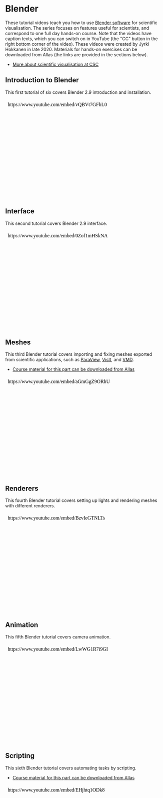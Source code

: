 # Blender 

These tutorial videos teach you how to use [Blender software](https://www.blender.org/) for scientific visualisation. 
The series focuses on features useful for scientists, and correspond to one full day hands-on course.
Note that the videos have caption texts, which you can switch on in YouTube (the "CC" button in the right bottom corner of the video).
These videos were created by Jyrki Hokkanen in late 2020.
Materials for hands-on exercises can be downloaded from Allas (the links are provided in the sections below).

* [More about scientific visualisation at CSC](https://research.csc.fi/visualization)


## Introduction to Blender

This first tutorial of six covers Blender 2.9 introduction and installation. 

<iframe width="560" height="315" title="Introduction to Blender video" srcdoc="https://www.youtube.com/embed/vQBVt7GFbL0" frameborder="0" allow="accelerometer; autoplay; clipboard-write; encrypted-media; gyroscope; picture-in-picture" allowfullscreen></iframe>

## Interface

This second tutorial covers Blender 2.9 interface. 

<iframe width="560" height="315" title="Blender interface video" srcdoc="https://www.youtube.com/embed/0Zof1mHSkNA" frameborder="0" allow="accelerometer; autoplay; clipboard-write; encrypted-media; gyroscope; picture-in-picture" allowfullscreen></iframe>

## Meshes

This third Blender tutorial covers importing and fixing meshes exported from scientific applications, such as [ParaView](../../apps/paraview.md),
 [VisIt](../../apps/visit.md), and [VMD](../../apps/vmd.md).
 
* [Course material for this part can be downloaded from Allas](https://a3s.fi/blendermaterials/Blender_tutorial_series_demo_files.zip)

<iframe width="560" height="315" title="Blender meshes video" srcdoc="https://www.youtube.com/embed/aGmGgZ9ORhU" frameborder="0" allow="accelerometer; autoplay; clipboard-write; encrypted-media; gyroscope; picture-in-picture" allowfullscreen></iframe>

## Renderers

This fourth Blender tutorial covers setting up lights and rendering meshes with different renderers. 

<iframe width="560" height="315" title="Blender renderers video" srcdoc="https://www.youtube.com/embed/BzvIeGTNLTs" frameborder="0" allow="accelerometer; autoplay; clipboard-write; encrypted-media; gyroscope; picture-in-picture" allowfullscreen></iframe>

## Animation

This fifth Blender tutorial covers camera animation. 

<iframe width="560" height="315" title="Blender camera animation video" srcdoc="https://www.youtube.com/embed/LwWG1R7i9GI" frameborder="0" allow="accelerometer; autoplay; clipboard-write; encrypted-media; gyroscope; picture-in-picture" allowfullscreen></iframe>

##  Scripting 

This sixth Blender tutorial covers automating tasks by scripting. 

* [Course material for this part can be downloaded from Allas](https://a3s.fi/blendermaterials/Blender_tutorial_series_demo_files.zip)

<iframe width="560" height="315" title="Automatic tasks by scripting in Blender video" srcdoc="https://www.youtube.com/embed/EHjhtq1ODk8" frameborder="0" allow="accelerometer; autoplay; clipboard-write; encrypted-media; gyroscope; picture-in-picture" allowfullscreen></iframe>
